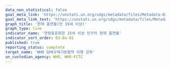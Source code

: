 ```yaml
---
data_non_statistical: false
goal_meta_link: 'https://unstats.un.org/sdgs/metadata/files/Metadata-03-0a-01.pdf'
goal_meta_link_text: 'https://unstats.un.org/sdgs/metadata/files/Metadata-03-0a-01.pdf'
graph_title: '현재 흡연율(만 19세 이상)'
graph_type: line
indicator_name: '연령표준화한 15세 이상 인구의 현재 흡연율'
indicator_sort_order: 03-0a-01
published: true
reporting_status: complete
target_name: 'WHO 담배규제기본협약 이행 강화'
un_custodian_agency: WHO, WHO-FCTC
---
```

